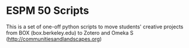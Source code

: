 # ESPM 50 Scripts

This is a set of one-off python scripts to move students' creative projects
from BOX (box.berkeley.edu) to Zotero and Omeka S
(http://communitiesandlandscapes.org)
